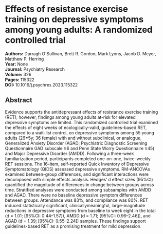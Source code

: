 # Effects of resistance exercise training on depressive symptoms among young adults: A randomized controlled trial

**Authors:** Darragh O'Sullivan, Brett R. Gordon, Mark Lyons, Jacob D. Meyer, Matthew P. Herring  
**Year:** None  
**Journal:** Psychiatry Research  
**Volume:** 326  
**Pages:** 115322  
**DOI:** 10.1016/j.psychres.2023.115322  

## Abstract
Evidence supports the antidepressant effects of resistance exercise training (RET); however, findings among young adults at-risk for elevated depressive symptoms are limited. This randomized controlled trial examined the effects of eight weeks of ecologically-valid, guidelines-based RET, compared to a wait-list control, on depressive symptoms among 55 young adults (26±5y; 36 female) with and without subclinical, or analogue, Generalized Anxiety Disorder (AGAD; Psychiatric Diagnostic Screening Questionnaire GAD subscale ≥6 and Penn State Worry Questionnaire ≥45) and Major Depressive Disorder (AMDD). Following a three-week familiarization period, participants completed one-on-one, twice-weekly RET sessions. The 16-item, self-reported Quick Inventory of Depressive Symptomatology (QIDS) assessed depressive symptoms. RM-ANCOVAs examined between-group differences, and significant interactions were decomposed with simple effects analysis. Hedges’ d effect sizes (95%CI) quantified the magnitude of differences in change between groups across time. Stratified analyses were conducted among subsamples with AMDD and AGAD. There were no baseline depressive symptom differences between groups. Attendance was 83%, and compliance was 80%. RET induced statistically significant, clinicallymeaningful, large-magnitude reductions in depressive symptoms from baseline to week eight in the total (d = 1.01; [95%CI: 0.44–1.57]), AMDD (d = 1.71; [95%CI: 0.96–2.46]), and AGAD (d = 1.39; [95%CI: 0.55–2.24]) samples. These findings support guidelines-based RET as a promising treatment for mild depression.

